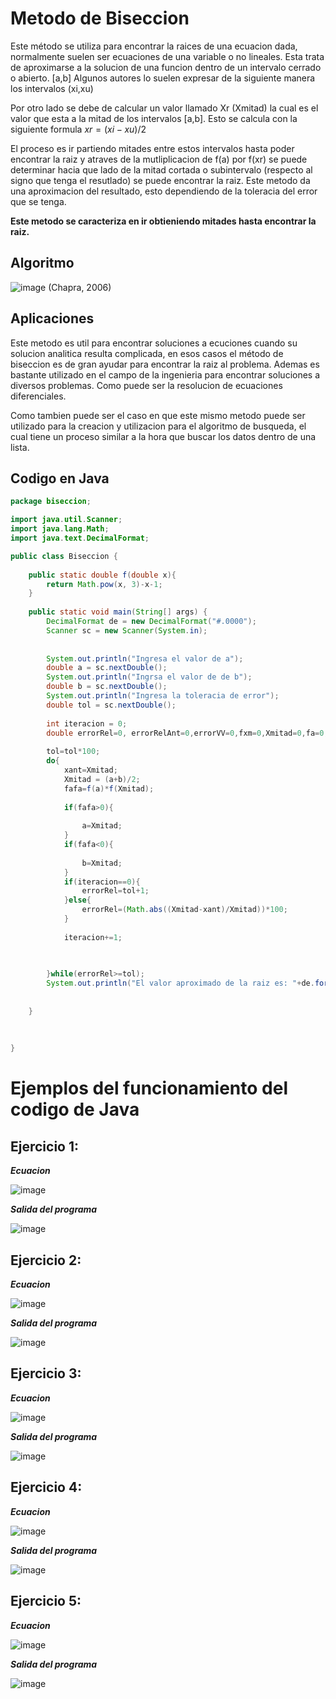 # **Metodo de Biseccion**
Este método se utiliza para encontrar la raices de una ecuacion dada, normalmente suelen ser ecuaciones de una variable o no lineales.
Esta trata de aproximarse a la solucion de una funcion dentro de un intervalo cerrado o abierto. [a,b] 
Algunos autores lo suelen expresar de la siguiente manera los intervalos (xi,xu)

Por otro lado se debe de calcular un valor llamado Xr (Xmitad) la cual es el valor que esta a la mitad de los intervalos [a,b]. Esto se calcula con la siguiente formula
$xr=(xi-xu)/2$

El proceso es ir partiendo mitades entre estos intervalos hasta poder encontrar la raiz y atraves de la mutliplicacion de f(a) por f(xr) se puede determinar hacia que lado de la mitad cortada o subintervalo (respecto al signo que tenga el resutlado) se puede encontrar la raiz.
Este metodo da una aproximacion del resultado, esto dependiendo de la toleracia del error que se tenga.

**Este metodo se caracteriza en ir obtieniendo mitades hasta encontrar la raiz.**

## **Algoritmo**

![image](https://github.com/CristianCHsx/Metodos-Numericos/assets/162630564/26dda653-ad6e-4c49-84e1-2f73609fe814)
(Chapra, 2006)


## Aplicaciones
Este metodo es util para encontrar soluciones a ecuciones cuando su solucion analitica resulta complicada, en esos casos el método de biseccion es de gran ayudar para encontrar la raiz al problema.
Ademas es bastante utilizado en el campo de la ingenieria para encontrar soluciones a diversos problemas. Como puede ser la resolucion de ecuaciones diferenciales.

Como tambien puede ser el caso en que este mismo metodo puede ser utilizado para la creacion y utilizacion para el algoritmo de busqueda, el cual tiene un proceso similar a la hora que buscar los datos dentro de una lista.

## Codigo en Java
```java
package biseccion;

import java.util.Scanner;
import java.lang.Math;
import java.text.DecimalFormat;

public class Biseccion {
    
    public static double f(double x){
        return Math.pow(x, 3)-x-1;
    }
   
    public static void main(String[] args) {
        DecimalFormat de = new DecimalFormat("#.0000");
        Scanner sc = new Scanner(System.in);
        
        
        System.out.println("Ingresa el valor de a");
        double a = sc.nextDouble();
        System.out.println("Ingrsa el valor de de b");
        double b = sc.nextDouble();
        System.out.println("Ingresa la toleracia de error");
        double tol = sc.nextDouble();
        
        int iteracion = 0;
        double errorRel=0, errorRelAnt=0,errorVV=0,fxm=0,Xmitad=0,fa=0,fb=0,xant=0,fafa=0;
        
        tol=tol*100;
        do{
            xant=Xmitad;
            Xmitad = (a+b)/2;   
            fafa=f(a)*f(Xmitad);
            
            if(fafa>0){
               
                a=Xmitad;          
            }
            if(fafa<0){
                
                b=Xmitad;
            }
            if(iteracion==0){
                errorRel=tol+1;
            }else{
                errorRel=(Math.abs((Xmitad-xant)/Xmitad))*100;
            }
            
            iteracion+=1;
            

            
        }while(errorRel>=tol);
        System.out.println("El valor aproximado de la raiz es: "+de.format(xant));
        
        
    }
    
    
    
}

```
# Ejemplos del funcionamiento del codigo de Java

## Ejercicio 1:

**_Ecuacion_**

![image](https://github.com/CristianCHsx/Metodos-Numericos/assets/162630564/401eb214-c797-4288-b2d1-5a87d35759d1)

**_Salida del programa_**

![image](https://github.com/CristianCHsx/Metodos-Numericos/assets/162630564/5db4cf04-6283-4688-aaf0-391758852959)

## Ejercicio 2:

**_Ecuacion_**

![image](https://github.com/CristianCHsx/Metodos-Numericos/assets/162630564/e3a882c6-592c-4846-9842-14913fe95298)

**_Salida del programa_**

![image](https://github.com/CristianCHsx/Metodos-Numericos/assets/162630564/cc34c293-0776-45ea-9212-7c7dbe5c50f3)


## Ejercicio 3:

**_Ecuacion_**

![image](https://github.com/CristianCHsx/Metodos-Numericos/assets/162630564/c33f3a9e-25cb-4768-9113-5c7643d7180c)

**_Salida del programa_**

![image](https://github.com/CristianCHsx/Metodos-Numericos/assets/162630564/8d9efae1-e3ef-4de1-8f86-4e547725cd35)

## Ejercicio 4:

**_Ecuacion_**

![image](https://github.com/CristianCHsx/Metodos-Numericos/assets/162630564/f225350c-fb20-4bc1-b0c3-fa766f3718cd)

**_Salida del programa_**

![image](https://github.com/CristianCHsx/Metodos-Numericos/assets/162630564/dad8dcf9-2928-4f0a-8e8c-a4f0a2e0f9e1)

## Ejercicio 5:

**_Ecuacion_**

![image](https://github.com/CristianCHsx/Metodos-Numericos/assets/162630564/2281832c-ed9c-45e7-b405-2c45f72a28b3)

**_Salida del programa_**

![image](https://github.com/CristianCHsx/Metodos-Numericos/assets/162630564/557ab80f-1867-4363-a99b-d102d2d8d136)

